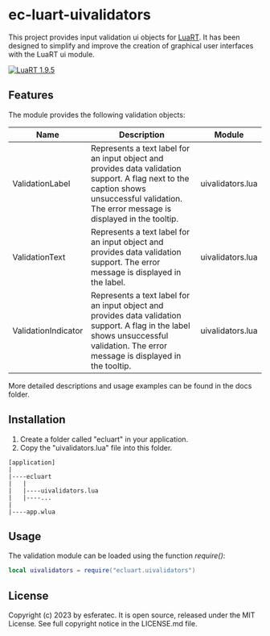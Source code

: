 # ec-luart-uivalidators

This project provides input validation ui objects for [LuaRT](https://www.luart.org/).
It has been designed to simplify and improve the creation of graphical user interfaces with the LuaRT ui module.

[![LuaRT 1.9.5](https://badgen.net/badge/LuaRT/1.9.5/blue)](https://github.com/samyeyo/LuaRT)

## Features

The module provides the following validation objects:

| Name | Description | Module |
| --- | --- | --- |
| ValidationLabel | Represents a text label for an input object and provides data validation support. A flag next to the caption shows unsuccessful validation. The error message is displayed in the tooltip. | uivalidators.lua
| ValidationText | Represents a text label for an input object and provides data validation support. The error message is displayed in the label. | uivalidators.lua
| ValidationIndicator | Represents a text label for an input object and provides data validation support. A flag in the label shows unsuccessful validation. The error message is displayed in the tooltip. | uivalidators.lua

More detailed descriptions and usage examples can be found in the docs folder.

## Installation

1. Create a folder called "ecluart" in your application.
2. Copy the "uivalidators.lua" file into this folder.

```text
[application]
|
|----ecluart
|   |
|   |----uivalidators.lua
|   |----...
|
|----app.wlua
```

## Usage

The validation module can be loaded using the function *require()*:

```lua
local uivalidators = require("ecluart.uivalidators") 
```

## License

Copyright (c) 2023 by esferatec.
It is open source, released under the MIT License.
See full copyright notice in the LICENSE.md file.
